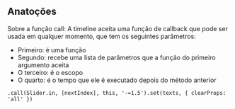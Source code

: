 ## Anatoções

Sobre a função call:
A timeline aceita uma função de callback que pode ser usada em qualquer momento, que tem os seguintes parâmetros:
- Primeiro: é uma função
- Segundo: recebe uma lista de parâmetros que a função do primeiro argumento aceita
- O terceiro: é o escopo
- O quarto: é o tempo que ele é executado depois do método anterior

```
.call(Slider.in, [nextIndex], this, '-=1.5').set(texts, { clearProps: 'all' })
```